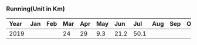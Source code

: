### Running(Unit in Km)
|Year|Jan |Feb |Mar |Apr |May |Jun |Jul |Aug |Sep |Oct |Nov |Dec |
|:---|:---|:---|:---|:---|:---|:---|:---|:---|:---|:---|:---|:---|
|2019|    |    |  24|  29| 9.3|21.2|50.1|    |    |    |    |    |
